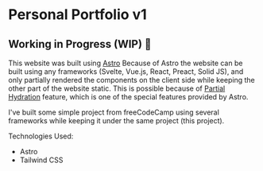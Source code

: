 # Personal Portfolio v1
## Working in Progress (WIP) 🚧

This website was built using [Astro](https://astro.build)
Because of Astro the website can be built using any frameworks (Svelte, Vue.js, React, Preact, Solid JS), and only partially rendered the components on the client side while keeping the other part of the website static. This is possible because of [Partial Hydration](https://docs.astro.build/core-concepts/component-hydration/) feature, which is one of the special features provided by Astro.

I've built some simple project from freeCodeCamp using several frameworks while keeping it under the same project (this project).

Technologies Used:
- Astro
- Tailwind CSS